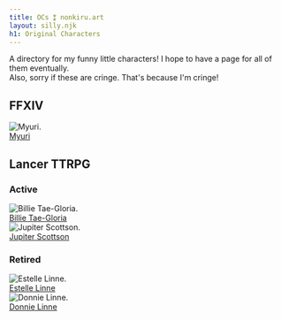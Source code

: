 ```yaml
---
title: OCs ⁑ nonkiru.art
layout: silly.njk
h1: Original Characters
---
```


A directory for my funny little characters! I hope to have a page for all of them eventually. 
<br>Also, sorry if these are cringe. That's because I'm cringe!

<!-- Test! -->

## FFXIV
<div class="ocbox">
    <div class="ocbox_image">
        <img src="../assets/img/OCs/myuri.png" alt="Myuri.">
    </div>
    <a href="/ocs/myuri/">
    Myuri</a>
</div>

## Lancer TTRPG
### Active
<div class="ocbox">
    <div class="ocbox_image">
        <img src="/assets/img/OCs/billie.png" alt="Billie Tae-Gloria.">
    </div>
    <a href="/ocs/billie/">
    Billie Tae-Gloria</a>
</div>
<div class="ocbox">
    <div class="ocbox_image">
        <img src="../assets/img/OCs/jupiter.png" alt="Jupiter Scottson.">
    </div>
    <a href="/ocs/jupiter/">
    Jupiter Scottson</a>
</div>

### Retired
<div class="ocbox">
    <div class="ocbox_image">
        <img src="../assets/img/OCs/estelle.png" alt="Estelle Linne.">
    </div>
    <a href="/ocs/estelle/">
    Estelle Linne</a>
</div>
<div class="ocbox">
    <div class="ocbox_image">
        <img src="../assets/img/OCs/donnie.png" alt="Donnie Linne.">
    </div>
    <a href="/ocs/donnie/">
    Donnie Linne</a>
</div>
